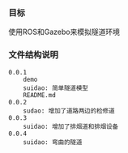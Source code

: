 ### 目标

使用ROS和Gazebo来模拟隧道环境

### 文件结构说明

```
0.0.1
	demo
	suidao: 简单隧道模型
	README.md
0.0.2
	sudao: 增加了道路两边的检修道
0.0.3
	suidao: 增加了排烟道和排烟设备
0.0.4
	suidao: 弯曲的隧道
```

